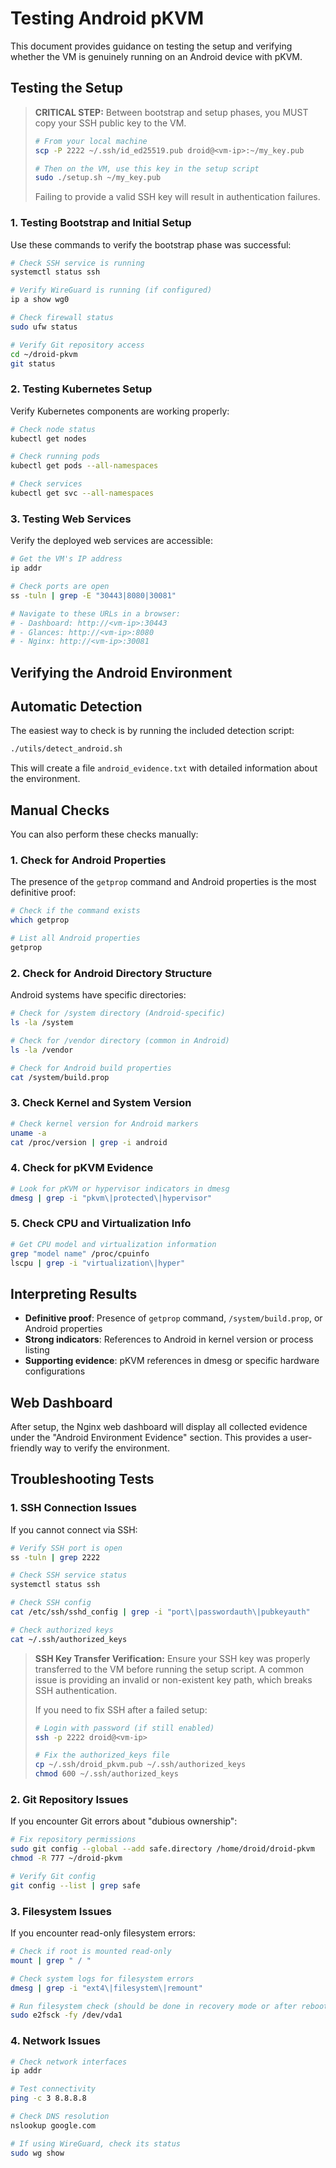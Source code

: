 # Testing Android pKVM

This document provides guidance on testing the setup and verifying whether the VM is genuinely running on an Android device with pKVM.

## Testing the Setup

> **CRITICAL STEP:** Between bootstrap and setup phases, you MUST copy your SSH public key to the VM.
> ```bash
> # From your local machine
> scp -P 2222 ~/.ssh/id_ed25519.pub droid@<vm-ip>:~/my_key.pub
> 
> # Then on the VM, use this key in the setup script
> sudo ./setup.sh ~/my_key.pub
> ```
> Failing to provide a valid SSH key will result in authentication failures.

### 1. Testing Bootstrap and Initial Setup

Use these commands to verify the bootstrap phase was successful:

```bash
# Check SSH service is running
systemctl status ssh

# Verify WireGuard is running (if configured)
ip a show wg0

# Check firewall status
sudo ufw status

# Verify Git repository access
cd ~/droid-pkvm
git status
```

### 2. Testing Kubernetes Setup

Verify Kubernetes components are working properly:

```bash
# Check node status
kubectl get nodes

# Check running pods
kubectl get pods --all-namespaces

# Check services
kubectl get svc --all-namespaces
```

### 3. Testing Web Services

Verify the deployed web services are accessible:

```bash
# Get the VM's IP address
ip addr

# Check ports are open
ss -tuln | grep -E "30443|8080|30081"

# Navigate to these URLs in a browser:
# - Dashboard: http://<vm-ip>:30443
# - Glances: http://<vm-ip>:8080
# - Nginx: http://<vm-ip>:30081
```

## Verifying the Android Environment

## Automatic Detection

The easiest way to check is by running the included detection script:

```bash
./utils/detect_android.sh
```

This will create a file `android_evidence.txt` with detailed information about the environment.

## Manual Checks

You can also perform these checks manually:

### 1. Check for Android Properties

The presence of the `getprop` command and Android properties is the most definitive proof:

```bash
# Check if the command exists
which getprop

# List all Android properties
getprop
```

### 2. Check for Android Directory Structure

Android systems have specific directories:

```bash
# Check for /system directory (Android-specific)
ls -la /system

# Check for /vendor directory (common in Android)
ls -la /vendor

# Check for Android build properties
cat /system/build.prop
```

### 3. Check Kernel and System Version

```bash
# Check kernel version for Android markers
uname -a
cat /proc/version | grep -i android
```

### 4. Check for pKVM Evidence

```bash
# Look for pKVM or hypervisor indicators in dmesg
dmesg | grep -i "pkvm\|protected\|hypervisor"
```

### 5. Check CPU and Virtualization Info

```bash
# Get CPU model and virtualization information
grep "model name" /proc/cpuinfo
lscpu | grep -i "virtualization\|hyper"
```

## Interpreting Results

- **Definitive proof**: Presence of `getprop` command, `/system/build.prop`, or Android properties
- **Strong indicators**: References to Android in kernel version or process listing
- **Supporting evidence**: pKVM references in dmesg or specific hardware configurations

## Web Dashboard

After setup, the Nginx web dashboard will display all collected evidence under the "Android Environment Evidence" section. This provides a user-friendly way to verify the environment.

## Troubleshooting Tests

### 1. SSH Connection Issues

If you cannot connect via SSH:

```bash
# Verify SSH port is open
ss -tuln | grep 2222

# Check SSH service status
systemctl status ssh

# Check SSH config
cat /etc/ssh/sshd_config | grep -i "port\|passwordauth\|pubkeyauth"

# Check authorized keys
cat ~/.ssh/authorized_keys
```

> **SSH Key Transfer Verification:** Ensure your SSH key was properly transferred to the VM before running the setup script. A common issue is providing an invalid or non-existent key path, which breaks SSH authentication.
> 
> If you need to fix SSH after a failed setup:
> ```bash
> # Login with password (if still enabled)
> ssh -p 2222 droid@<vm-ip>
> 
> # Fix the authorized_keys file
> cp ~/.ssh/droid_pkvm.pub ~/.ssh/authorized_keys
> chmod 600 ~/.ssh/authorized_keys
> ```

### 2. Git Repository Issues

If you encounter Git errors about "dubious ownership":

```bash
# Fix repository permissions
sudo git config --global --add safe.directory /home/droid/droid-pkvm
chmod -R 777 ~/droid-pkvm

# Verify Git config
git config --list | grep safe
```

### 3. Filesystem Issues

If you encounter read-only filesystem errors:

```bash
# Check if root is mounted read-only
mount | grep " / "

# Check system logs for filesystem errors
dmesg | grep -i "ext4\|filesystem\|remount"

# Run filesystem check (should be done in recovery mode or after reboot)
sudo e2fsck -fy /dev/vda1
```

### 4. Network Issues

```bash
# Check network interfaces
ip addr

# Test connectivity
ping -c 3 8.8.8.8

# Check DNS resolution
nslookup google.com

# If using WireGuard, check its status
sudo wg show
```